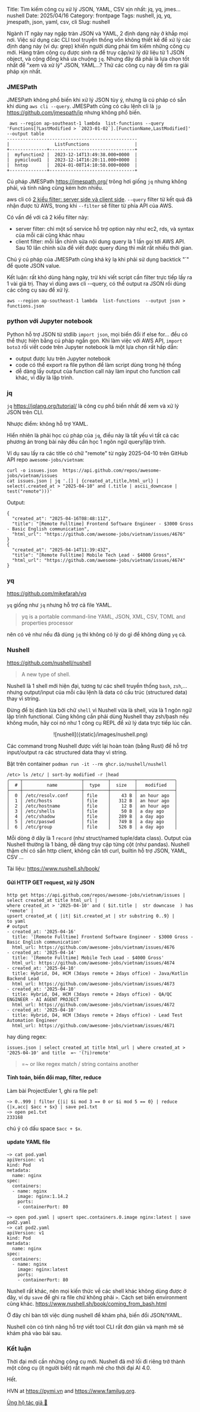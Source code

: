 Title: Tìm kiếm công cụ xử lý JSON, YAML, CSV xịn nhất: jq, yq, jmes... nushell
Date: 2025/04/16
Category: frontpage
Tags: nushell, jq, yq, jmespath, json, yaml, csv, cli
Slug: nushell

Ngành IT ngày nay ngập tràn JSON và YAML, 2 định dạng này ở khắp mọi nơi. Việc sử dụng các CLI tool truyền thống vốn không thiết kế để xử lý các định dạng này (ví dụ: grep) khiến người dùng phải tìm kiếm những công cụ mới. Hàng trăm công cụ được sinh ra để truy cập/xử lý dữ liệu từ 1 JSON object, và cộng đồng khá ưa chuộng `jq`. Nhưng đây đã phải là lựa chọn tốt nhất để "xem và xử lý" JSON, YAML...? Thử các công cụ này để tìm ra giải pháp xịn nhất.

### JMESPath
JMESPath không phổ biến khi xử lý JSON tùy ý, nhưng là cú pháp có sẵn khi dùng `aws cli --query`.
JMESPath cũng có câu lệnh cli là `jp` <https://github.com/jmespath/jp> nhưng không phổ biến.

```
 aws --region ap-southeast-1 lambda  list-functions --query 'Functions[?LastModified > `2023-01-02`].[FunctionName,LastModified]' --output table
-------------------------------------------------
|                 ListFunctions                 |
+--------------+--------------------------------+
|  myfunction2 |  2023-12-14T13:49:38.000+0000  |
|  pymicloud1  |  2023-12-14T16:20:11.000+0000  |
|  hntop       |  2024-01-08T14:10:58.000+0000  |
+--------------+--------------------------------+
```

Cú pháp JMESPath <https://jmespath.org/> trông hơi giống `jq` nhưng không phải, và tính năng cũng kém hơn nhiều.

aws cli có [2 kiểu filter: server side và client side](https://docs.aws.amazon.com/cli/latest/userguide/cli-usage-filter.html#cli-usage-filter-server-side). `--query` filter từ kết quả đã nhận được từ AWS, trong khi `--filter` sẽ filter từ phía API của AWS.

Có vấn đề với cả 2 kiểu filter này:

- server filter: chỉ một số service hỗ trợ option này như ec2, rds, và syntax của mỗi cái cũng khác nhau
- client filter: mỗi lần chỉnh sửa nội dung query là 1 lần gọi tới AWS API. Sau 10 lần chỉnh sửa để viết được query đúng thì mất rất nhiều thời gian.

Chú ý cú pháp của JMESPath cũng khá kỳ lạ khi phải sử dụng backtick "`" để quote JSON value.

Kết luận: rất khó dùng hàng ngày, trừ khi viết script cần filter trực tiếp lấy ra 1 vài giá trị. Thay vì dùng aws cli --query, có thể output ra JSON rồi dùng các công cụ sau để xử lý.

```
aws --region ap-southeast-1 lambda  list-functions  --output json > functions.json
```
### python với Jupyter notebook
Python hỗ trợ JSON từ stdlib `import json`, mọi biến đổi if else for... đều có thể thực hiện bằng cú pháp ngắn gọn.
Khi làm việc với AWS API, `import boto3` rồi viết code trên Jupyter notebook là một lựa chọn rất hấp dẫn:

- output được lưu trên Jupyter notebook
- code có thể export ra file python để làm script dùng trong hệ thống
- dễ dàng lấy output của function call này làm input cho function call khác, vì đây là lập trình.

### jq
`jq` <https://jqlang.org/tutorial/> là công cụ phổ biến nhất để xem và xử lý JSON trên CLI.

Nhược điểm: không hỗ trợ YAML.

Hiển nhiên là phải học cú pháp của `jq`, điều này là tất yếu vì tất cả các phương án trong bài này đều cần học 1 ngôn ngữ query/lập trình.

Ví dụ sau lấy ra các title có chữ "remote" từ ngày 2025-04-10 trên GitHub API repo `awesome-jobs/vietnam`:

```
curl -o issues.json  https://api.github.com/repos/awesome-jobs/vietnam/issues
cat issues.json | jq '.[] | {created_at,title,html_url} | select(.created_at > "2025-04-10" and (.title | ascii_downcase | test("remote")))'
```

Output:
```
{
  "created_at": "2025-04-16T08:48:11Z",
  "title": "[Remote Fulltime] Frontend Software Engineer - $3000 Gross - Basic English communication",
  "html_url": "https://github.com/awesome-jobs/vietnam/issues/4676"
}
{
  "created_at": "2025-04-14T11:39:43Z",
  "title": "[Remote Fulltime] Mobile Tech Lead - $4000 Gross",
  "html_url": "https://github.com/awesome-jobs/vietnam/issues/4674"
}
```
### yq
<https://github.com/mikefarah/yq>

`yq` giống như `jq` nhưng hỗ trợ cả file YAML.

>  yq is a portable command-line YAML, JSON, XML, CSV, TOML and properties processor

nên có vẻ như nếu đã dùng `jq` thì không có lý do gì để không dùng `yq` cả.

### Nushell
<https://github.com/nushell/nushell>

> A new type of shell.

Nushell là 1 shell mới hiện đại, tương tự các shell truyền thống `bash`, `zsh`,... nhưng output/input của mỗi câu lệnh là data có cấu trúc (structured data) thay vì string.

Đừng để bị đánh lừa bởi chữ `shell` vì Nushell vừa là shell, vừa là 1 ngôn ngữ lập trình functional. Cũng không cần phải dùng Nushell thay zsh/bash nếu không muốn, hãy coi nó như 1 công cụ REPL để xử lý data trực tiếp lúc cần.

<center>
![nushell]({static}/images/nushell.png)
</center>

Các command trong Nushell được viết lại hoàn toàn (bằng Rust) để hỗ trợ input/output ra các structured data thay vì string.

Bật trên container `podman run -it --rm ghcr.io/nushell/nushell`

```nu
/etc> ls /etc/ | sort-by modified -r |head
╭────┬──────────────────────┬─────────┬─────────┬──────────────╮
│  # │         name         │  type   │  size   │   modified   │
├────┼──────────────────────┼─────────┼─────────┼──────────────┤
│  0 │ /etc/resolv.conf     │ file    │    43 B │ an hour ago  │
│  1 │ /etc/hosts           │ file    │   312 B │ an hour ago  │
│  2 │ /etc/hostname        │ file    │    12 B │ an hour ago  │
│  3 │ /etc/shells          │ file    │    50 B │ a day ago    │
│  4 │ /etc/shadow          │ file    │   289 B │ a day ago    │
│  5 │ /etc/passwd          │ file    │   749 B │ a day ago    │
│  6 │ /etc/group           │ file    │   526 B │ a day ago    │
```

Mỗi dòng ở dây là 1 `record` (như struct/named tuple/data class).
Output của Nushell thường là 1 bảng, dễ dàng truy cập từng cột (như pandas).
Nushell thậm chí có sẵn http client, không cần tới curl, builtin hỗ trợ JSON, YAML, CSV ...

Tài liệu: <https://www.nushell.sh/book/>

#### Gửi HTTP GET request, xử lý JSON
```
http get https://api.github.com/repos/awesome-jobs/vietnam/issues |
select created_at title html_url |
where created_at > '2025-04-10' and ( $it.title |  str downcase  ) has 'remote' |
upsert created_at { |it| $it.created_at | str substring 0..9} |
to yaml
# output
- created_at: '2025-04-16'
  title: '[Remote Fulltime] Frontend Software Engineer - $3000 Gross - Basic English communication'
  html_url: https://github.com/awesome-jobs/vietnam/issues/4676
- created_at: '2025-04-14'
  title: '[Remote Fulltime] Mobile Tech Lead - $4000 Gross'
  html_url: https://github.com/awesome-jobs/vietnam/issues/4674
- created_at: '2025-04-10'
  title: Hybrid, D4, HCM (3days remote + 2days office) - Java/Kotlin Backend Lead
  html_url: https://github.com/awesome-jobs/vietnam/issues/4673
- created_at: '2025-04-10'
  title: Hybrid, D4, HCM (3days remote + 2days office) - QA/QC ENGINEER - AI AGENT PROJECT
  html_url: https://github.com/awesome-jobs/vietnam/issues/4672
- created_at: '2025-04-10'
  title: Hybrid, D4, HCM (3days remote + 2days office) - Lead Test Automation Engineer
  html_url: https://github.com/awesome-jobs/vietnam/issues/4671

```


hay dùng regex:

```
issues.json | select created_at title html_url | where created_at > '2025-04-10' and title  =~ '(?i)remote'
```
> =~ or like	regex match / string contains another

#### Tính toán, biến đổi map, filter, reduce
Làm bài ProjectEuler 1, ghi ra file pe1:

```nu
~> 0..999 | filter {|i| $i mod 3 == 0 or $i mod 5 == 0} | reduce {|x,acc| $acc + $x} | save pe1.txt
~> open pe1.txt
233168
```
chú ý có dấu space `$acc + $x`.

#### update YAML file

```nu
~> cat pod.yaml
apiVersion: v1
kind: Pod
metadata:
  name: nginx
spec:
  containers:
  - name: nginx
    image: nginx:1.14.2
    ports:
    - containerPort: 80

~> open pod.yaml | upsert spec.containers.0.image nginx:latest | save pod2.yaml
~> cat pod2.yaml
apiVersion: v1
kind: Pod
metadata:
  name: nginx
spec:
  containers:
  - name: nginx
    image: nginx:latest
    ports:
    - containerPort: 80

```

Nushell rất khác, nên mọi kiến thức về các shell khác không dùng được ở đây, ví dụ `save` để ghi ra file chứ không phải `>`. Cách set biến environment cũng khác.
<https://www.nushell.sh/book/coming_from_bash.html>

Ở đây chỉ bàn tới việc dùng nushell để khám phá, biến đổi JSON/YAML.

Nushell còn có tính năng hỗ trợ viết tool CLI rất đơn giản và mạnh mẽ sẽ khám phá vào bài sau.

### Kết luận

Thời đại mới cần những công cụ mới. Nushell đã mở lối đi riêng trở thành một công cụ (ít người biết) rất mạnh mẽ cho thời đại AI 4.0.

Hết.

HVN at <https://pymi.vn> and <https://www.familug.org>.

[Ủng hộ tác giả 🍺](https://www.familug.org/p/ung-ho.html)

